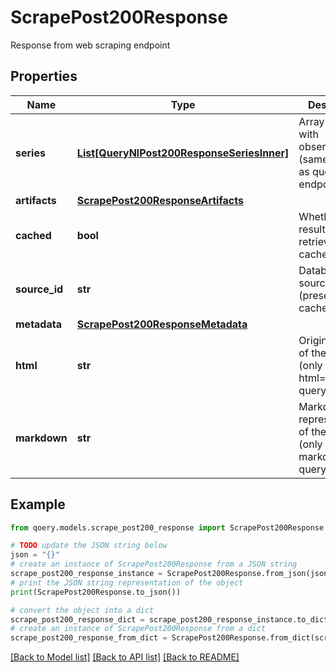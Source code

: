 # ScrapePost200Response

Response from web scraping endpoint

## Properties

Name | Type | Description | Notes
------------ | ------------- | ------------- | -------------
**series** | [**List[QueryNlPost200ResponseSeriesInner]**](QueryNlPost200ResponseSeriesInner.md) | Array of series with observations (same structure as query endpoints) | 
**artifacts** | [**ScrapePost200ResponseArtifacts**](ScrapePost200ResponseArtifacts.md) |  | [optional] 
**cached** | **bool** | Whether this result was retrieved from cache | [optional] 
**source_id** | **str** | Database source ID (present when cached&#x3D;true) | [optional] 
**metadata** | [**ScrapePost200ResponseMetadata**](ScrapePost200ResponseMetadata.md) |  | [optional] 
**html** | **str** | Original HTML of the page (only if html&#x3D;true query param) | [optional] 
**markdown** | **str** | Markdown representation of the page (only if markdown&#x3D;true query param) | [optional] 

## Example

```python
from qoery.models.scrape_post200_response import ScrapePost200Response

# TODO update the JSON string below
json = "{}"
# create an instance of ScrapePost200Response from a JSON string
scrape_post200_response_instance = ScrapePost200Response.from_json(json)
# print the JSON string representation of the object
print(ScrapePost200Response.to_json())

# convert the object into a dict
scrape_post200_response_dict = scrape_post200_response_instance.to_dict()
# create an instance of ScrapePost200Response from a dict
scrape_post200_response_from_dict = ScrapePost200Response.from_dict(scrape_post200_response_dict)
```
[[Back to Model list]](../README.md#documentation-for-models) [[Back to API list]](../README.md#documentation-for-api-endpoints) [[Back to README]](../README.md)


